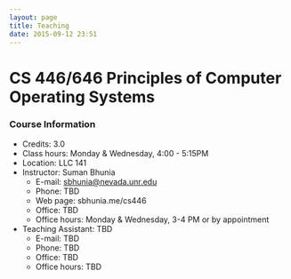 ```yaml
---
layout: page
title: Teaching
date: 2015-09-12 23:51
---
```



# CS 446/646 Principles of Computer Operating Systems

### Course Information
  - Credits: 3.0
  - Class hours: Monday & Wednesday, 4:00 - 5:15PM
  - Location: LLC 141
  - Instructor: Suman Bhunia
    + E-mail: sbhunia@nevada.unr.edu 
    + Phone: TBD
    + Web page: sbhunia.me/cs446
    + Office: TBD
    + Office hours: Monday & Wednesday, 3-4 PM or by appointment
  - Teaching Assistant: TBD
    + E-mail: TBD
    + Phone: TBD
    + Office: TBD
    + Office hours: TBD

